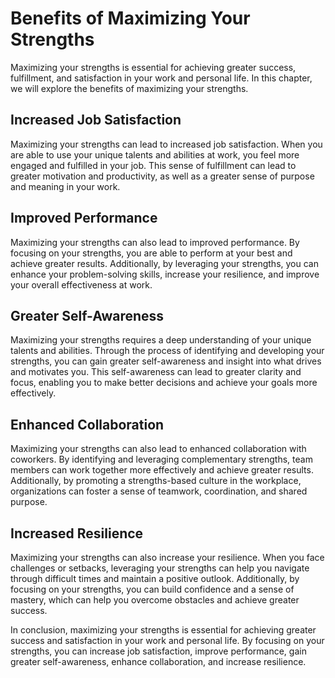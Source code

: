 Benefits of Maximizing Your Strengths
==============================================================

Maximizing your strengths is essential for achieving greater success, fulfillment, and satisfaction in your work and personal life. In this chapter, we will explore the benefits of maximizing your strengths.

Increased Job Satisfaction
--------------------------

Maximizing your strengths can lead to increased job satisfaction. When you are able to use your unique talents and abilities at work, you feel more engaged and fulfilled in your job. This sense of fulfillment can lead to greater motivation and productivity, as well as a greater sense of purpose and meaning in your work.

Improved Performance
--------------------

Maximizing your strengths can also lead to improved performance. By focusing on your strengths, you are able to perform at your best and achieve greater results. Additionally, by leveraging your strengths, you can enhance your problem-solving skills, increase your resilience, and improve your overall effectiveness at work.

Greater Self-Awareness
----------------------

Maximizing your strengths requires a deep understanding of your unique talents and abilities. Through the process of identifying and developing your strengths, you can gain greater self-awareness and insight into what drives and motivates you. This self-awareness can lead to greater clarity and focus, enabling you to make better decisions and achieve your goals more effectively.

Enhanced Collaboration
----------------------

Maximizing your strengths can also lead to enhanced collaboration with coworkers. By identifying and leveraging complementary strengths, team members can work together more effectively and achieve greater results. Additionally, by promoting a strengths-based culture in the workplace, organizations can foster a sense of teamwork, coordination, and shared purpose.

Increased Resilience
--------------------

Maximizing your strengths can also increase your resilience. When you face challenges or setbacks, leveraging your strengths can help you navigate through difficult times and maintain a positive outlook. Additionally, by focusing on your strengths, you can build confidence and a sense of mastery, which can help you overcome obstacles and achieve greater success.

In conclusion, maximizing your strengths is essential for achieving greater success and satisfaction in your work and personal life. By focusing on your strengths, you can increase job satisfaction, improve performance, gain greater self-awareness, enhance collaboration, and increase resilience.
